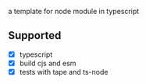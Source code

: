 a template for node module in typescript

## Supported

- [x] typescript
- [x] build cjs and esm
- [x] tests with tape and ts-node
